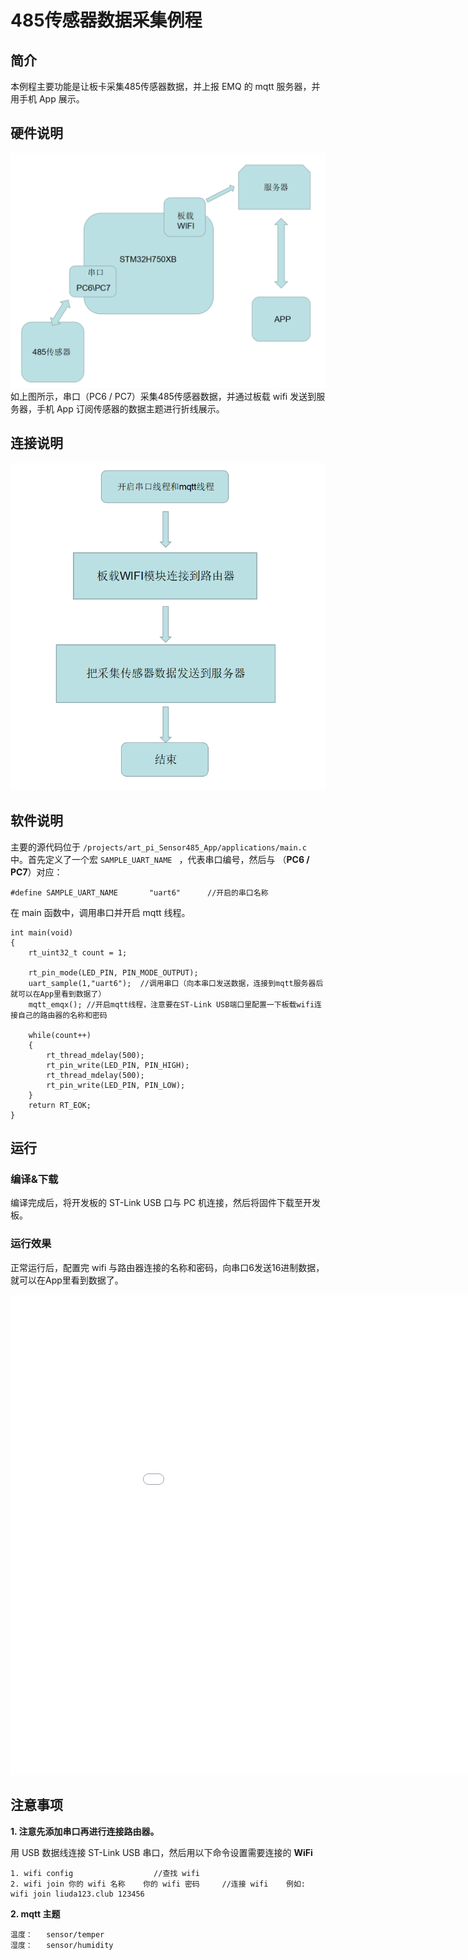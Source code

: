 # 485传感器数据采集例程

## 简介

本例程主要功能是让板卡采集485传感器数据，并上报 EMQ 的 mqtt 服务器，并用手机 App 展示。


## 硬件说明
![art-pi1](art-pi1.png)
如上图所示，串口（PC6 / PC7）采集485传感器数据，并通过板载 wifi 发送到服务器，手机 App 订阅传感器的数据主题进行折线展示。

## 连接说明

![art-pi2](art-pi2.png)

## 软件说明

主要的源代码位于 `/projects/art_pi_Sensor485_App/applications/main.c` 中。首先定义了一个宏 `SAMPLE_UART_NAME ` ，代表串口编号，然后与 （**PC6 / PC7**）对应：

```
#define SAMPLE_UART_NAME       "uart6"      //开启的串口名称
```

在 main 函数中，调用串口并开启 mqtt 线程。

```
int main(void)
{
    rt_uint32_t count = 1;

    rt_pin_mode(LED_PIN, PIN_MODE_OUTPUT);
    uart_sample(1,"uart6");  //调用串口（向本串口发送数据，连接到mqtt服务器后就可以在App里看到数据了）
    mqtt_emqx(); //开启mqtt线程，注意要在ST-Link USB端口里配置一下板载wifi连接自己的路由器的名称和密码

    while(count++)
    {
        rt_thread_mdelay(500);
        rt_pin_write(LED_PIN, PIN_HIGH);
        rt_thread_mdelay(500);
        rt_pin_write(LED_PIN, PIN_LOW);
    }
    return RT_EOK;
}
```



## 运行
### 编译&下载

编译完成后，将开发板的 ST-Link USB 口与 PC 机连接，然后将固件下载至开发板。

### 运行效果

正常运行后，配置完 wifi 与路由器连接的名称和密码，向串口6发送16进制数据，就可以在App里看到数据了。

<iframe  width="1024" height="768" src="//player.bilibili.com/player.html?aid=928061362&bvid=BV17T4y1M792&cid=265540564&page=1" scrolling="no" border="0" frameborder="no" framespacing="0" allowfullscreen="true"> </iframe>

## 注意事项

**1. 注意先添加串口再进行连接路由器。**

用 USB 数据线连接 ST-Link USB 串口，然后用以下命令设置需要连接的 **WiFi**  

```
1. wifi config     				//查找 wifi
2. wifi join 你的 wifi 名称    你的 wifi 密码	  //连接 wifi    例如: wifi join liuda123.club 123456
```



**2. mqtt 主题**
```
温度：   sensor/temper
湿度：   sensor/humidity
```